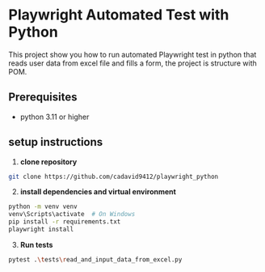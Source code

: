 # Playwright Automated Test with Python

This project show you how to run automated Playwright test in python that reads user data from excel file and fills a form, the project is structure with POM.

## Prerequisites

- python 3.11 or higher

## setup instructions

1. **clone repository**

```bash
git clone https://github.com/cadavid9412/playwright_python
```

2. **install dependencies and virtual environment**

```bash
python -m venv venv
venv\Scripts\activate  # On Windows
pip install -r requirements.txt
playwright install
```

3. **Run tests**
```bash
pytest .\tests\read_and_input_data_from_excel.py
```
